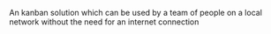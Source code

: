 An kanban solution which can be used by a team of people on a local network without the need for an internet connection

